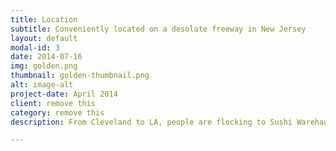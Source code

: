 ```yaml
---
title: Location
subtitle: Conveniently located on a desolate freeway in New Jersey
layout: default
modal-id: 3
date: 2014-07-16
img: golden.png
thumbnail: golden-thumbnail.png
alt: image-alt
project-date: April 2014
client: remove this
category: remove this
description: From Cleveland to LA, people are flocking to Sushi Warehaus's convenient New Jersey location.

---
```


